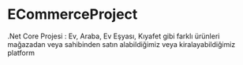 # ECommerceProject
.Net Core Projesi : Ev, Araba, Ev Eşyası, Kıyafet gibi farklı ürünleri mağazadan veya sahibinden satın alabildiğimiz veya kiralayabildiğimiz platform
